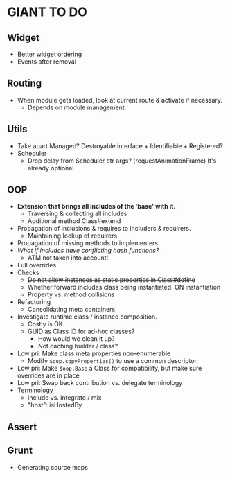 GIANT TO DO
===========

Widget
------

- Better widget ordering
- Events after removal

Routing
-------

- When module gets loaded, look at current route & activate if necessary.
    - Depends on module management.

Utils
-----

- Take apart Managed? Destroyable interface + Identifiable + Registered?
- Scheduler
    - Drop delay from Scheduler ctr args? (requestAnimationFrame) It's already optional.

OOP
---

- **Extension that brings all includes of the 'base' with it.**
    - Traversing & collecting all includes
    - Additional method Class#extend
- Propagation of inclusions & requires to includers & requirers.
    - Maintaining lookup of requirers
- Propagation of missing methods to implementers
- _What if includes have conflicting hash functions?_
    - ATM not taken into account!
- Full overrides
- Checks
    - ~~Do not allow instances as static properties in Class#define~~
    - Whether forward includes class being instantiated. ON instantiation
    - Property vs. method collisions
- Refactoring
    - Consolidating meta containers
- Investigate runtime class / instance composition.
    - Costly is OK.
    - GUID as Class ID for ad-hoc classes?
        - How would we clean it up?
        - Not caching builder / class?
- Low pri: Make class meta properties non-enumerable
    - Modify `$oop.copyProperties()` to use a common descriptor.
- Low pri: Make `$oop.Base` a Class for compatibility, but make sure overrides are in place
- Low pri: Swap back contribution vs. delegate terminology
- Terminology
    - include vs. integrate / mix
    - "host": isHostedBy

Assert
------

Grunt
-----

- Generating source maps
